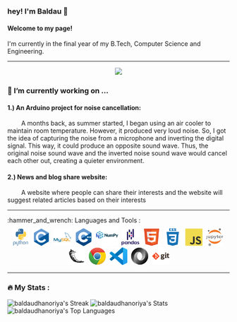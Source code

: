 ### hey! I'm Baldau 👋
#### Welcome to my page!
I'm currently in the final year of my B.Tech, Computer Science and Engineering.
<hr></hr>
<div id="header" align="center">
  <img src="https://media.giphy.com/media/3SL41WtN5l9DNdPJGs/giphy.gif" width="100"/>
</div>

<div> 
  <h3>🔭 I’m currently working on ...</h3>
  <h4>1.) An Arduino project for noise cancellation:</h4>
<p>&nbsp;&nbsp;&nbsp;&nbsp;&nbsp;&nbsp;&nbsp; A months back, as summer started, I began using an air cooler to maintain room temperature. However, it produced very loud noise. So, I got the idea of capturing the noise from a microphone and inverting the digital signal. This way, it could produce an opposite sound wave. Thus, the original noise sound wave and the inverted noise sound wave would cancel each other out, creating a quieter environment.</p>

<h4>2.) News and blog share website:</h4>
<p>&nbsp;&nbsp;&nbsp;&nbsp;&nbsp;&nbsp;&nbsp; A website where people can share their interests and the website will suggest related articles based on their interests </p
</div>
<hr></hr>
:hammer_and_wrench: Languages and Tools :
<div align="center">
  <img src="https://github.com/devicons/devicon/blob/master/icons/python/python-original-wordmark.svg" title="Python"  alt="MySQL" width="40" height="40"/>&nbsp;
  <img src="https://github.com/devicons/devicon/blob/master/icons/c/c-original.svg" title="c" alt="c" width="40" height="40"/>&nbsp;
  <img src="https://github.com/devicons/devicon/blob/master/icons/mysql/mysql-original-wordmark.svg" title="MySQL"  alt="MySQL" width="40" height="40"/>&nbsp;
  <img src="https://github.com/devicons/devicon/blob/master/icons/cplusplus/cplusplus-original.svg" title="cplusplus" alt="cplusplus" width="40" height="40"/>&nbsp;
  <img src="https://github.com/devicons/devicon/blob/master/icons/numpy/numpy-original-wordmark.svg" title="numpy"  alt="Numpy" width="50" height="50"/>&nbsp;
  <img src="https://github.com/devicons/devicon/blob/master/icons/pandas/pandas-original-wordmark.svg" title="panda"  alt="panda" width="40" height="40"/>&nbsp;
  <img src="https://github.com/devicons/devicon/blob/master/icons/html5/html5-original.svg" title="HTML5" alt="HTML" width="40" height="40"/>&nbsp;
  <img src="https://github.com/devicons/devicon/blob/master/icons/css3/css3-plain-wordmark.svg"  title="CSS3" alt="CSS" width="40" height="40"/>&nbsp;
  <img src="https://github.com/devicons/devicon/blob/master/icons/javascript/javascript-original.svg" title="JavaScript" alt="JavaScript" width="40" height="40"/>&nbsp;
  <img src="https://github.com/devicons/devicon/blob/master/icons/jupyter/jupyter-original-wordmark.svg" title="jupyter" alt="jupyter" width="40" height="40"/>&nbsp;
  <img src="https://github.com/devicons/devicon/blob/master/icons/flask/flask-original.svg" title="flask" alt="flask" width="40" height="40"/>&nbsp;
  <img src="https://github.com/devicons/devicon/blob/master/icons/chrome/chrome-original.svg" title="chrome-extension" alt="chrome-extension" width="40" height="40"/>&nbsp;
  <img src="https://github.com/devicons/devicon/blob/master/icons/vscode/vscode-original.svg" title="vscode" alt="vscode" width="40" height="40"/>&nbsp;
  <img src="https://github.com/devicons/devicon/blob/master/icons/json/json-original.svg" title="json" alt="json" width="40" height="40"/>&nbsp;
  <img src="https://github.com/devicons/devicon/blob/master/icons/git/git-original-wordmark.svg" title="Git" alt="Git" width="40" height="40"/>
</div>

<div><hr></div>

### :fire: My Stats :
![baldaudhanoriya's Streak](https://github-readme-streak-stats.herokuapp.com/?user=baldaudhanoriya&theme=vue-dark&hide_border=true)
![baldaudhanoriya's Stats](https://github-readme-stats.vercel.app/api?username=baldaudhanoriya&theme=vue-dark&show_icons=true&hide_border=true&count_private=true)
![baldaudhanoriya's Top Languages](https://github-readme-stats.vercel.app/api/top-langs/?username=baldaudhanoriya&theme=vue-dark&show_icons=true&hide_border=true&layout=compact)
